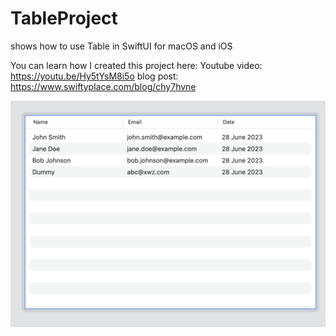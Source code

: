 # TableProject

shows how to use Table in SwiftUI for macOS and iOS

You can learn how I created this project here:
Youtube video: https://youtu.be/Hy5tYsM8i5o
blog post: https://www.swiftyplace.com/blog/chy7hvne


![](/images/table_macos.png)
